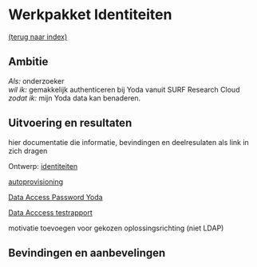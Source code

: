 # Werkpakket Identiteiten
[(terug naar index)](index.md)

## Ambitie
*Als:* onderzoeker    
*wil ik:* gemakkelijk authenticeren bij Yoda vanuit SURF Research Cloud    
*zodat ik:* mijn Yoda data kan benaderen.   

## Uitvoering en resultaten

hier documentatie die informatie, bevindingen en deelresulaten als
link in zich dragen

Ontwerp: [identiteiten](w2/w2-Integreren_Yoda_en_SURF_Research_Cloud_identiteiten.pdf)

[autoprovisioning](w2-Autoprovisioning_Yoda_SRAM.pdf)

[Data Access Password Yoda](...)

[Data Acccess testrapport](...)

motivatie toevoegen voor gekozen oplossingsrichting (niet LDAP)

## Bevindingen en aanbevelingen


